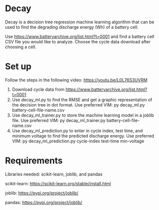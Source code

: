 # Decay
Decay is a decision tree regression machine learning algorithm that can be used to find the degrading discharge energy (Wh) of a battery cell.  

Use https://www.batteryarchive.org/list.html?t=0001 and find a battery cell CSV file you would like to analyze. Choose the cycle data download after choosing a cell. 

# Set up
Follow the steps in the following video: https://youtu.be/L0L76S3UVRM
1. Download cycle data from https://www.batteryarchive.org/list.html?t=0001 
2. Use decay_ml.py to find the RMSE and get a graphic representation of the decision tree in dot format. Use preferred VIM: py decay_ml.py battery-cell-file-name.csv
3. Use decay_ml_trainer.py to store the machine learning model in a joblib file. Use preferred VIM: py decay_ml_trainer.py battery-cell-file-name.csv
4.  Use decay_ml_prediction.py to enter in cycle index, test time, and minimum voltage to find the predicted discharge energy. Use preferred VIM: py decay_ml_prediction.py cycle-index test-time min-voltage

# Requirements
Libraries needed: scikit-learn, joblib, and pandas 

scikit-learn: https://scikit-learn.org/stable/install.html

joblib: https://pypi.org/project/joblib/

pandas: https://pypi.org/project/joblib/
